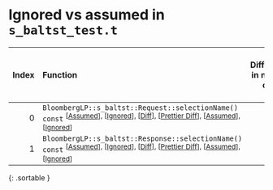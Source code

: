 # Ignored vs assumed in `s_baltst_test.t`

<script src="../sorttable.js"></script>

|   Index | Function                                                                                                                                                                                                                                              |   Difference in number of lines |   Function size difference in bytes |   Number of lines in assumed build |   Number of bytes in assumed build |   Number of lines in ignored build |   Number of bytes in ignored build |
|--------:|:------------------------------------------------------------------------------------------------------------------------------------------------------------------------------------------------------------------------------------------------------|--------------------------------:|------------------------------------:|-----------------------------------:|-----------------------------------:|-----------------------------------:|-----------------------------------:|
|       0 | `BloombergLP::s_baltst::Request::selectionName() const` <sup>\[[Assumed](0-assume)\], \[[Ignored](0-none)\], \[[Diff](0.diff.html)\], \[[Prettier Diff](0-diff.html)\], \[[Assumed](0-assume-decompiled.txt)\], \[[Ignored](0-none-decompiled.txt)\]  |                               2 |                                   0 |                                 13 |                                 48 |                                 11 |                                 48 |
|       1 | `BloombergLP::s_baltst::Response::selectionName() const` <sup>\[[Assumed](1-assume)\], \[[Ignored](1-none)\], \[[Diff](1.diff.html)\], \[[Prettier Diff](1-diff.html)\], \[[Assumed](1-assume-decompiled.txt)\], \[[Ignored](1-none-decompiled.txt)\] |                               2 |                                   0 |                                 13 |                                 48 |                                 11 |                                 48 |
{: .sortable }
